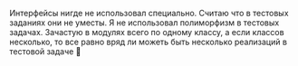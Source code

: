 Интерфейсы нигде не использовал специально. Считаю что в тестовых заданиях они не уместы.
Я не использовал полиморфизм в тестовых задачах. Зачастую в модулях всего по одному классу, а
если классов несколько, то все равно вряд ли можеть быть несколько реализаций в тестовой задаче 🙂